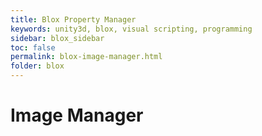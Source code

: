 ```yaml
---
title: Blox Property Manager
keywords: unity3d, blox, visual scripting, programming
sidebar: blox_sidebar
toc: false
permalink: blox-image-manager.html
folder: blox
---
```


Image Manager
=============